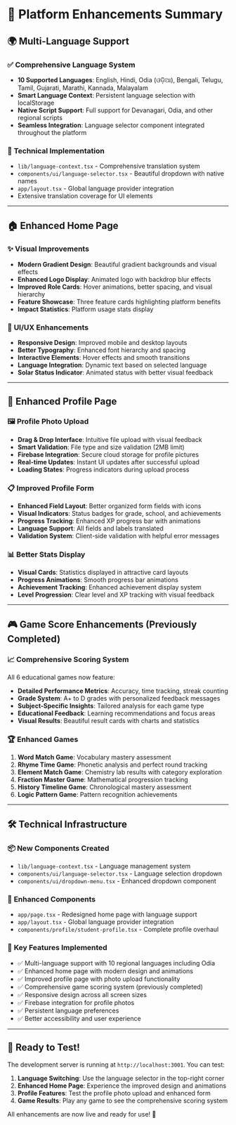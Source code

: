 # 🚀 Platform Enhancements Summary

## 🌍 Multi-Language Support

### ✅ **Comprehensive Language System**
- **10 Supported Languages**: English, Hindi, Odia (ଓଡ଼ିଆ), Bengali, Telugu, Tamil, Gujarati, Marathi, Kannada, Malayalam
- **Smart Language Context**: Persistent language selection with localStorage
- **Native Script Support**: Full support for Devanagari, Odia, and other regional scripts
- **Seamless Integration**: Language selector component integrated throughout the platform

### 🔧 **Technical Implementation**
- `lib/language-context.tsx` - Comprehensive translation system
- `components/ui/language-selector.tsx` - Beautiful dropdown with native names
- `app/layout.tsx` - Global language provider integration
- Extensive translation coverage for UI elements

---

## 🏠 Enhanced Home Page

### ✨ **Visual Improvements**
- **Modern Gradient Design**: Beautiful gradient backgrounds and visual effects
- **Enhanced Logo Display**: Animated logo with backdrop blur effects
- **Improved Role Cards**: Hover animations, better spacing, and visual hierarchy
- **Feature Showcase**: Three feature cards highlighting platform benefits
- **Impact Statistics**: Platform usage stats display

### 🎨 **UI/UX Enhancements**
- **Responsive Design**: Improved mobile and desktop layouts
- **Better Typography**: Enhanced font hierarchy and spacing
- **Interactive Elements**: Hover effects and smooth transitions
- **Language Integration**: Dynamic text based on selected language
- **Solar Status Indicator**: Animated status with better visual feedback

---

## 👤 Enhanced Profile Page

### 🖼️ **Profile Photo Upload**
- **Drag & Drop Interface**: Intuitive file upload with visual feedback
- **Smart Validation**: File type and size validation (2MB limit)
- **Firebase Integration**: Secure cloud storage for profile pictures
- **Real-time Updates**: Instant UI updates after successful upload
- **Loading States**: Progress indicators during upload process

### 📋 **Improved Profile Form**
- **Enhanced Field Layout**: Better organized form fields with icons
- **Visual Indicators**: Status badges for grade, school, and achievements
- **Progress Tracking**: Enhanced XP progress bar with animations
- **Language Support**: All fields and labels translated
- **Validation System**: Client-side validation with helpful error messages

### 📊 **Better Stats Display**
- **Visual Cards**: Statistics displayed in attractive card layouts
- **Progress Animations**: Smooth progress bar animations
- **Achievement Tracking**: Enhanced achievement display system
- **Level Progression**: Clear level and XP tracking with visual feedback

---

## 🎮 Game Score Enhancements (Previously Completed)

### 📈 **Comprehensive Scoring System**
All 6 educational games now feature:
- **Detailed Performance Metrics**: Accuracy, time tracking, streak counting
- **Grade System**: A+ to D grades with personalized feedback messages
- **Subject-Specific Insights**: Tailored analysis for each game type
- **Educational Feedback**: Learning recommendations and focus areas
- **Visual Results**: Beautiful result cards with charts and statistics

### 🏆 **Enhanced Games**
1. **Word Match Game**: Vocabulary mastery assessment
2. **Rhyme Time Game**: Phonetic analysis and perfect round tracking
3. **Element Match Game**: Chemistry lab results with category exploration
4. **Fraction Master Game**: Mathematical progression tracking
5. **History Timeline Game**: Chronological mastery assessment
6. **Logic Pattern Game**: Pattern recognition achievements

---

## 🛠️ Technical Infrastructure

### 📦 **New Components Created**
- `lib/language-context.tsx` - Language management system
- `components/ui/language-selector.tsx` - Language selection dropdown
- `components/ui/dropdown-menu.tsx` - Enhanced dropdown component

### 🔄 **Enhanced Components**
- `app/page.tsx` - Redesigned home page with language support
- `app/layout.tsx` - Global language provider integration
- `components/profile/student-profile.tsx` - Complete profile overhaul

### 🎯 **Key Features Implemented**
- ✅ Multi-language support with 10 regional languages including Odia
- ✅ Enhanced home page with modern design and animations
- ✅ Improved profile page with photo upload functionality
- ✅ Comprehensive game scoring system (previously completed)
- ✅ Responsive design across all screen sizes
- ✅ Firebase integration for profile photos
- ✅ Persistent language preferences
- ✅ Better accessibility and user experience

---

## 🚀 Ready to Test!

The development server is running at `http://localhost:3001`. You can test:

1. **Language Switching**: Use the language selector in the top-right corner
2. **Enhanced Home Page**: Experience the improved design and animations
3. **Profile Features**: Test the profile photo upload and enhanced form
4. **Game Results**: Play any game to see the comprehensive scoring system

All enhancements are now live and ready for use! 🎉
